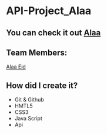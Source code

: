 # API-Project_Alaa

## You can check it out  [ Alaa ]( https://gsg-cf05.github.io/API-Project_Alaa/)
 
## Team Members:

[Alaa Eid](https://github.com/AlaaEid-1)


## How did I create it?
- Git & Github
- HMTL5 
- CSS3
- Java Script 
- Api
